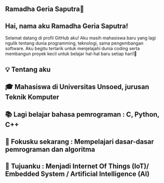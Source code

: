 ## Ramadha Geria Saputra👋

## Hai, nama aku Ramadha Geria Saputra!
Selamat datang di profil GitHub aku!
Aku masih mahasiswa baru yang lagi ngulik tentang dunia programming, teknologi, sama pengembangan software.
Aku begitu tertarik untuk menjelajahi dunia coding serta membangun proyek kecil untuk belajar hal-hal baru setiap hari!🚀

## 💡 Tentang aku
## 🎓 Mahasiswa di Universitas Unsoed, jurusan Teknik Komputer
## 📚 Lagi belajar bahasa pemrograman : C, Python, C++
## 🔎 Fokusku sekarang : Mempelajari dasar-dasar pemrograman dan algoritma
## 🎯 Tujuanku : Menjadi Internet Of Things (IoT)/ Embedded System / Artificial Intelligence (AI)

